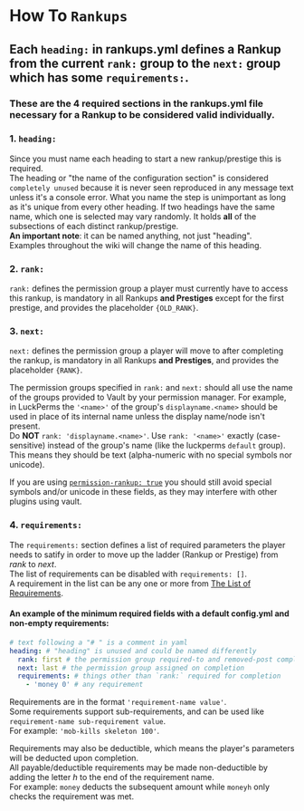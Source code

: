 # How To `Rankups`  
## Each `heading:` in rankups.yml defines a Rankup from the current `rank:` group to the `next:` group which has some `requirements:`.  
### These are the **4 required sections** in the rankups.yml file necessary for a Rankup to be considered valid individually.  
### 1. `heading:`
Since you must name each heading to start a new rankup/prestige this is required.  
The heading or "the name of the configuration section" is considered `completely unused` because it is never seen reproduced in any message text unless it's a console error. What you name the step is unimportant as long as it's unique from every other heading. If two headings have the same name, which one is selected may vary randomly.
It holds **all** of the subsections of each distinct rankup/prestige.  
**An important note**: it can be named anything, not just "heading".  
Examples throughout the wiki will change the name of this heading.  
### 2. `rank:`
`rank:` defines the permission group a player must currently have to access this rankup, is mandatory in all Rankups **and Prestiges** except for the first prestige, and provides the placeholder `{OLD_RANK}`.
### 3. `next:`
`next:` defines the permission group a player will move to after completing the rankup, is mandatory in all Rankups **and Prestiges**, and provides the placeholder `{RANK}`.

The permission groups specified in `rank:` and `next:` should all use the name of the groups provided to Vault by your permission manager. For example, in LuckPerms the `'<name>'` of the group's `displayname.<name>` should be used in place of its internal name unless the display name/node isn't present.  
Do **NOT** `rank: 'displayname.<name>'`. Use `rank: '<name>'` exactly (case-sensitive) instead of the group's name (like the luckperms `default` group). This means they should be text (alpha-numeric with no special symbols nor unicode). 

If you are using [`permission-rankup: true`](https://github.com/okx-code/Rankup3/blob/master/src/main/resources/config.yml#L41-L47) you should still avoid special symbols and/or unicode in these fields, as they may interfere with other plugins using vault.
### 4. `requirements:`
The `requirements:` section defines a list of required parameters the player needs to satify in order to move up the ladder (Rankup or Prestige) from *rank* to *next*.  
The list of requirements can be disabled with `requirements: []`.  
A requirement in the list can be any one or more from [The List of Requirements](../Core-Files/List-of-Requirements.md).  
#### An example of the minimum required fields with a default config.yml and non-empty requirements:
```yaml
# text following a "# " is a comment in yaml
heading: # "heading" is unused and could be named differently
  rank: first # the permission group required-to and removed-post completion
  next: last # the permission group assigned on completion
  requirements: # things other than `rank:` required for completion
    - 'money 0' # any requirement
```
Requirements are in the format `'requirement-name value'`.  
Some requirements support sub-requirements, and can be used like `requirement-name sub-requirement value`.  
For example: `'mob-kills skeleton 100'`.  

Requirements may also be deductible, which means the player's parameters will be deducted upon completion.  
All payable/deductible requirements may be made non-deductible by adding the letter *h* to the end of the requirement name.  
For example: `money` deducts the subsequent amount while `moneyh` only checks the requirement was met.
